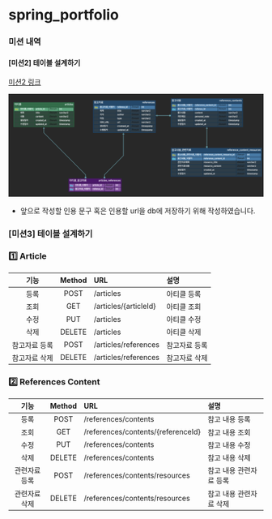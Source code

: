 # spring_portfolio



### 미션 내역

#### [미션2] 테이블 설계하기 

[미션2 링크](#https://www.erdcloud.com/d/RdWWu5viCrwkqxxkC)

![](readme_img/mission2_captured.png)

* 앞으로 작성할 인용 문구 혹은 인용할 url을 db에 저장하기 위해 작성하였습니다.



### [미션3] 테이블 설계하기 

### 1️⃣ Article
|     기능      | Method | URL                   | 설명          |
| :-----------: | :----: | :-------------------- | :------------ |
|     등록      |  POST  | /articles             | 아티클 등록   |
|     조회      |  GET   | /articles/{articleId} | 아티클 조회   |
|     수정      |  PUT   | /articles             | 아티클 수정   |
|     삭제      | DELETE | /articles             | 아티클 삭제   |
| 참고자료 등록 |  POST  | /articles/references  | 참고자료 등록 |
| 참고자료 삭제 | DELETE | /articles/references  | 참고자료 삭제 |

### 2️⃣  References Content
|     기능      | Method | URL                                | 설명                    |
| :-----------: | :----: | :--------------------------------- | :---------------------- |
|     등록      |  POST  | /references/contents               | 참고 내용 등록          |
|     조회      |  GET   | /references/contents/{referenceId} | 참고 내용 조회          |
|     수정      |  PUT   | /references/contents               | 참고 내용 수정          |
|     삭제      | DELETE | /references/contents               | 참고 내용 삭제          |
| 관련자료 등록 |  POST  | /references/contents/resources     | 참고 내용 관련자료 등록 |
| 관련자료 삭제 | DELETE | /references/contents/resources     | 참고 내용 관련자료 삭제 |

